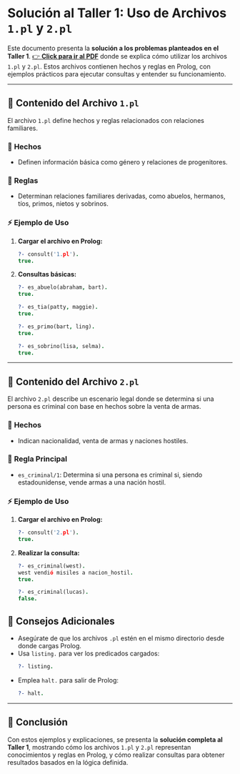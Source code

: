 # Solución al Taller 1: Uso de Archivos `1.pl` y `2.pl`

Este documento presenta la **solución a los problemas planteados en el Taller 1**. [👉 **Click para ir al PDF**](Taller%201.pdf) donde se explica cómo utilizar los archivos `1.pl` y `2.pl`. Estos archivos contienen hechos y reglas en Prolog, con ejemplos prácticos para ejecutar consultas y entender su funcionamiento.

---

## 📂 **Contenido del Archivo `1.pl`**

El archivo `1.pl` define hechos y reglas relacionados con relaciones familiares.

### 🔹 **Hechos**
- Definen información básica como género y relaciones de progenitores.

### 🔹 **Reglas**
- Determinan relaciones familiares derivadas, como abuelos, hermanos, tíos, primos, nietos y sobrinos.

### ⚡ **Ejemplo de Uso**

1. **Cargar el archivo en Prolog:**
   ```prolog
   ?- consult('1.pl').
   true.
   ```

2. **Consultas básicas:**
   ```prolog
   ?- es_abuelo(abraham, bart).
   true.
   ```

   ```prolog
   ?- es_tia(patty, maggie).
   true.
   ```

   ```prolog
   ?- es_primo(bart, ling).
   true.
   ```

   ```prolog
   ?- es_sobrino(lisa, selma).
   true.
   ```

---

## 📂 **Contenido del Archivo `2.pl`**

El archivo `2.pl` describe un escenario legal donde se determina si una persona es criminal con base en hechos sobre la venta de armas.

### 🔹 **Hechos**
- Indican nacionalidad, venta de armas y naciones hostiles.

### 🔹 **Regla Principal**
- `es_criminal/1`: Determina si una persona es criminal si, siendo estadounidense, vende armas a una nación hostil.

### ⚡ **Ejemplo de Uso**

1. **Cargar el archivo en Prolog:**
   ```prolog
   ?- consult('2.pl').
   true.
   ```

2. **Realizar la consulta:**
   ```prolog
   ?- es_criminal(west).
   west vendió misiles a nacion_hostil.
   true.
   ```

   ```prolog
   ?- es_criminal(lucas).
   false.
   ```

## 📝 **Consejos Adicionales**
- Asegúrate de que los archivos `.pl` estén en el mismo directorio desde donde cargas Prolog.
- Usa `listing.` para ver los predicados cargados:
  ```prolog
  ?- listing.
  ```
- Emplea `halt.` para salir de Prolog:
  ```prolog
  ?- halt.
  ```

---

## 🎯 **Conclusión**

Con estos ejemplos y explicaciones, se presenta la **solución completa al Taller 1**, mostrando cómo los archivos `1.pl` y `2.pl` representan conocimientos y reglas en Prolog, y cómo realizar consultas para obtener resultados basados en la lógica definida.

